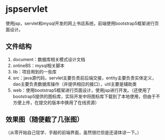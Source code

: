 # jspservlet
使用jsp，servlet和mysql开发的网上书店系统，前端使用bootstrap5框架进行页面设计。
## 文件结构
1. document：数据库相关模式设计文档
2. onlineBS：mysql相关脚本
3. lib：项目用到的一些库
4. src：java源代码，servlet主要负责前后端交接，entity主要负责实体定义，dao主要负责数据库操作（并提供相应的接口），util主要是辅助类
5. web：使用bootstrap5框架进行页面设计，使用jsp进行开发。（还使用了bootstrap5提供的图标库，实际开发中将图标库下载到了本地使用，但由于不方便上传，在提交的版本中换用了在线资源）
## 效果图（随便截了几张图）
（从零开始自己现学、手敲的前端界面，虽然很烂但是还请体谅一下。）

